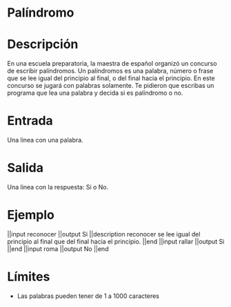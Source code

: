 #  Palíndromo
# Descripción
En una escuela preparatoria, la maestra de español organizó un concurso de escribir palíndromos. Un palíndromos es una palabra, número o frase que se lee igual del principio al final, o del final hacia el principio. 
En este concurso se jugará con palabras solamente.
Te pidieron que escribas un programa que lea una palabra y decida si es palíndromo o no.

# Entrada

Una linea con una palabra.

# Salida

Una linea con la respuesta: Si o No. 

# Ejemplo

||input
reconocer
||output
Si
||description
reconocer se lee igual del principio al final que del final hacia el principio.
||end
||input
rallar
||output
Si
||end
||input
roma
||output
No
||end
# Límites

* Las palabras pueden tener de 1 a 1000 caracteres